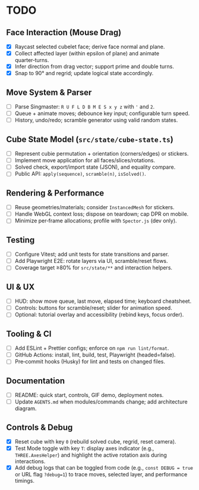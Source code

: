 # TODO

## Face Interaction (Mouse Drag)
- [x] Raycast selected cubelet face; derive face normal and plane.
- [x] Collect affected layer (within epsilon of plane) and animate quarter‑turns.
- [x] Infer direction from drag vector; support prime and double turns.
- [x] Snap to 90° and regrid; update logical state accordingly.

## Move System & Parser
- [ ] Parse Singmaster: `R U F L D B M E S x y z` with `'` and `2`.
- [ ] Queue + animate moves; debounce key input; configurable turn speed.
- [ ] History, undo/redo; scramble generator using valid random states.

## Cube State Model (`src/state/cube-state.ts`)
- [ ] Represent cubie permutation + orientation (corners/edges) or stickers.
- [ ] Implement move application for all faces/slices/rotations.
- [ ] Solved check, export/import state (JSON), and equality compare.
- [ ] Public API: `apply(sequence)`, `scramble(n)`, `isSolved()`.

## Rendering & Performance
- [ ] Reuse geometries/materials; consider `InstancedMesh` for stickers.
- [ ] Handle WebGL context loss; dispose on teardown; cap DPR on mobile.
- [ ] Minimize per‑frame allocations; profile with `Spector.js` (dev only).

## Testing
- [ ] Configure Vitest; add unit tests for state transitions and parser.
- [ ] Add Playwright E2E: rotate layers via UI, scramble/reset flows.
- [ ] Coverage target ≥80% for `src/state/**` and interaction helpers.

## UI & UX
- [ ] HUD: show move queue, last move, elapsed time; keyboard cheatsheet.
- [ ] Controls: buttons for scramble/reset; slider for animation speed.
- [ ] Optional: tutorial overlay and accessibility (rebind keys, focus order).

## Tooling & CI
- [ ] Add ESLint + Prettier configs; enforce on `npm run lint/format`.
- [ ] GitHub Actions: install, lint, build, test, Playwright (headed=false).
- [ ] Pre‑commit hooks (Husky) for lint and tests on changed files.

## Documentation
- [ ] README: quick start, controls, GIF demo, deployment notes.
- [ ] Update `AGENTS.md` when modules/commands change; add architecture diagram.

## Controls & Debug
- [x] Reset cube with key `0` (rebuild solved cube, regrid, reset camera).
- [x] Test Mode toggle with key `T`: display axes indicator (e.g., `THREE.AxesHelper`) and highlight the active rotation axis during interactions.
- [x] Add debug logs that can be toggled from code (e.g., `const DEBUG = true` or URL flag `?debug=1`) to trace moves, selected layer, and performance timings.
